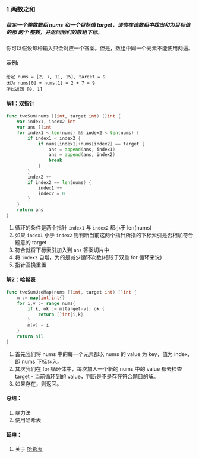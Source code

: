 ### 1.两数之和

##### 给定一个整数数组 nums 和一个目标值 target，请你在该数组中找出和为目标值的那 两个 整数，并返回他们的数组下标。
你可以假设每种输入只会对应一个答案。但是，数组中同一个元素不能使用两遍。

#### 示例:
```
给定 nums = [2, 7, 11, 15], target = 9
因为 nums[0] + nums[1] = 2 + 7 = 9
所以返回 [0, 1]
```

#### 解1：双指针
```go
func twoSum(nums []int, target int) []int {
	var index1, index2 int
	var ans []int
	for index1 < len(nums) && index2 < len(nums) {
		if index1 < index2 {
			if nums[index1]+nums[index2] == target {
				ans = append(ans, index1)
				ans = append(ans, index2)
				break
			}
		}
		index2 ++
		if index2 == len(nums) {
			index1 ++
			index2 = 0
		}
	}
	return ans
}
```

1. 循环的条件是两个指针 ``index1`` 与 ``index2`` 都小于 len(nums)
2. 如果 ``index1`` 小于 ``index2`` 则判断当前这两个指针所指的下标索引是否相加符合题意的 target
3. 符合就将下标索引加入到 ``ans`` 答案切片中
4. 将 ``index2`` 自增，为的是减少循环次数(相较于双重 for 循环来说)
5. 指针互换重置

#### 解2：哈希表
```go
func twoSumUseMap(nums []int, target int) []int {
	m := map[int]int{}
	for i,v := range nums{
		if k, ok := m[target-v]; ok {
			return []int{i,k}
		}
		m[v] = i
	}
	return nil
}
```
1. 首先我们将 nums 中的每一个元素都以 nums 的 value 为 key，值为 index，即 nums 下标存入。
2. 其次我们在 for 循环体中，每次加入一个新的 nums 中的 value 都去检查 target - 当前循环到的 value，判断是不是存在符合题目的解。
3. 如果存在，则返回。

#### 总结：
1. 暴力法
2. 使用哈希表

#### 延申：
1. 关于 [哈希表](https://github.com/polichan/leetcode/tree/master/src/common/HashMap/README.md "哈希表")